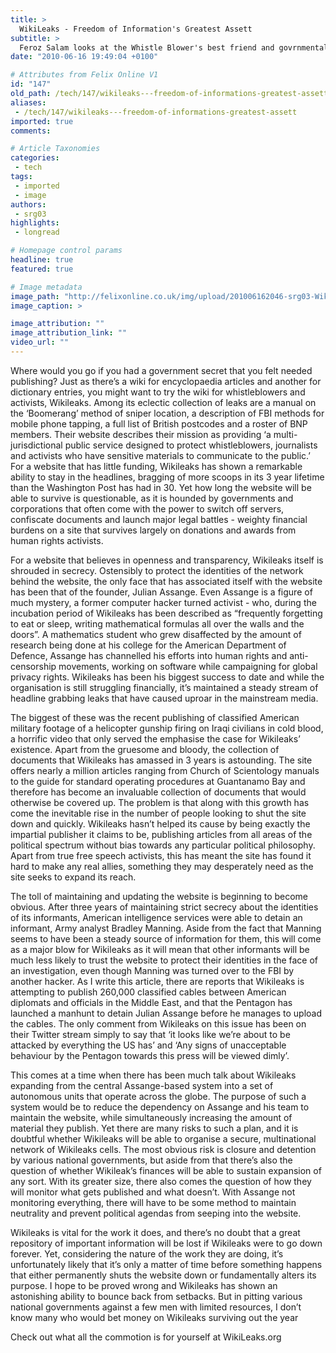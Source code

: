 ```yaml
---
title: >
  WikiLeaks - Freedom of Information's Greatest Assett
subtitle: >
  Feroz Salam looks at the Whistle Blower's best friend and govrnmental enemy
date: "2010-06-16 19:49:04 +0100"

# Attributes from Felix Online V1
id: "147"
old_path: /tech/147/wikileaks---freedom-of-informations-greatest-assett
aliases:
 - /tech/147/wikileaks---freedom-of-informations-greatest-assett
imported: true
comments:

# Article Taxonomies
categories:
 - tech
tags:
 - imported
 - image
authors:
 - srg03
highlights:
 - longread

# Homepage control params
headline: true
featured: true

# Image metadata
image_path: "http://felixonline.co.uk/img/upload/201006162046-srg03-WikiLeak.jpg"
image_caption: >

image_attribution: ""
image_attribution_link: ""
video_url: ""
---
```


Where would you go if you had a government secret that you felt needed publishing? Just as there’s a wiki for encyclopaedia articles and another for dictionary entries, you might want to try the wiki for whistleblowers and activists, Wikileaks. Among its eclectic collection of leaks are a manual on the ‘Boomerang’ method of sniper location, a description of FBI methods for mobile phone tapping, a full list of British postcodes and a roster of BNP members. Their website describes their mission as providing ‘a multi-jurisdictional public service designed to protect whistleblowers, journalists and activists who have sensitive materials to communicate to the public.’ For a website that has little funding, Wikileaks has shown a remarkable ability to stay in the headlines, bragging of more scoops in its 3 year lifetime than the Washington Post has had in 30. Yet how long the website will be able to survive is questionable, as it is hounded by governments and corporations that often come with the power to switch off servers, confiscate documents and launch major legal battles - weighty financial burdens on a site that survives largely on donations and awards from human rights activists.

For a website that believes in openness and transparency, Wikileaks itself is shrouded in secrecy. Ostensibly to protect the identities of the network behind the website, the only face that has associated itself with the website has been that of the founder, Julian Assange. Even Assange is a figure of much mystery, a former computer hacker turned activist - who, during the incubation period of Wikileaks has been described as “frequently forgetting to eat or sleep, writing mathematical formulas all over the walls and the doors”. A mathematics student who grew disaffected by the amount of research being done at his college for the American Department of Defence, Assange has channelled his efforts into human rights and anti-censorship movements, working on software while campaigning for global privacy rights. Wikileaks has been his biggest success to date and while the organisation is still struggling financially, it’s maintained a steady stream of headline grabbing leaks that have caused uproar in the mainstream media.

The biggest of these was the recent publishing of classified American military footage of a helicopter gunship firing on Iraqi civilians in cold blood, a horrific video that only served the emphasise the case for Wikileaks’ existence. Apart from the gruesome and bloody, the collection of documents that Wikileaks has amassed in 3 years is astounding. The site offers nearly a million articles ranging from Church of Scientology manuals to the guide for standard operating procedures at Guantanamo Bay and therefore has become an invaluable collection of documents that would otherwise be covered up. The problem is that along with this growth has come the inevitable rise in the number of people looking to shut the site down and quickly. Wikileaks hasn’t helped its cause by being exactly the impartial publisher it claims to be, publishing articles from all areas of the political spectrum without bias towards any particular political philosophy. Apart from true free speech activists, this has meant the site has found it hard to make any real allies, something they may desperately need as the site seeks to expand its reach.

The toll of maintaining and updating the website is beginning to become obvious. After three years of maintaining strict secrecy about the identities of its informants, American intelligence services were able to detain an informant, Army analyst Bradley Manning. Aside from the fact that Manning seems to have been a steady source of information for them, this will come as a major blow for Wikileaks as it will mean that other informants will be much less likely to trust the website to protect their identities in the face of an investigation, even though Manning was turned over to the FBI by another hacker. As I write this article, there are reports that Wikileaks is attempting to publish 260,000 classified cables between American diplomats and officials in the Middle East, and that the Pentagon has launched a manhunt to detain Julian Assange before he manages to upload the cables. The only comment from Wikileaks on this issue has been on their Twitter stream simply to say that ‘it looks like we’re about to be attacked by everything the US has’ and ‘Any signs of unacceptable behaviour by the Pentagon towards this press will be viewed dimly’.

This comes at a time when there has been much talk about Wikileaks expanding from the central Assange-based system into a set of autonomous units that operate across the globe. The purpose of such a system would be to reduce the dependency on Assange and his team to maintain the website, while simultaneously increasing the amount of material they publish. Yet there are many risks to such a plan, and it is doubtful whether Wikileaks will be able to organise a secure, multinational network of Wikileaks cells. The most obvious risk is closure and detention by various national governments, but aside from that there’s also the question of whether Wikileak’s finances will be able to sustain expansion of any sort. With its greater size, there also comes the question of how they will monitor what gets published and what doesn’t. With Assange not monitoring everything, there will have to be some method to maintain neutrality and prevent political agendas from seeping into the website.

Wikileaks is vital for the work it does, and there’s no doubt that a great repository of important information will be lost if Wikileaks were to go down forever. Yet, considering the nature of the work they are doing, it’s unfortunately likely that it’s only a matter of time before something happens that either permanently shuts the website down or fundamentally alters its purpose. I hope to be proved wrong and Wikileaks has shown an astonishing ability to bounce back from setbacks. But in pitting various national governments against a few men with limited resources, I don’t know many who would bet money on Wikileaks surviving out the year

Check out what all the commotion is for yourself at WikiLeaks.org
